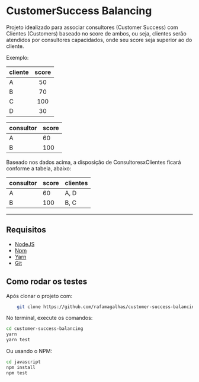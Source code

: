 # CustomerSuccess Balancing

Projeto idealizado para associar consultores (Customer Success) com Clientes (Customers) baseado no score de ambos, ou seja, clientes serão atendidos por consultores capacidados, onde seu score seja superior ao do cliente.

Exemplo: 

| cliente | score |
|---------|:-----:|
| A       | 50    |
| B       | 70    |
| C       | 100   |
| D       | 30    |


| consultor | score |
|-----------|-------|
| A         | 60    |
| B         | 100   |


Baseado nos dados acima, a disposição de ConsultoresxClientes ficará conforme a tabela, abaixo:

| consultor | score | clientes |
|-----------|-------|----------|
| A         | 60    | A, D     |
| B         | 100   | B, C     |


---
## Requisitos

- [NodeJS](https://nodejs.org/en/)
- [Npm](https://www.npmjs.com/)
- [Yarn](https://yarnpkg.com/)
- [Git](https://git-scm.com/)

## Como rodar os testes

Após clonar o projeto com:
```bash
    git clone https://github.com/rafamagalhas/customer-success-balancing.git
```

No terminal, execute os comandos:

```bash
cd customer-success-balancing 
yarn
yarn test
```

Ou usando o NPM:

```bash
cd javascript
npm install
npm test
```
